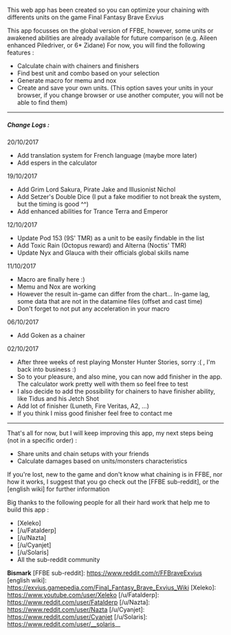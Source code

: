 This web app has been created so you can optimize your chaining with differents units on the game Final Fantasy Brave Exvius

This app focusses on the global version of FFBE, however, some units or awakened abilities are already available for future comparison (e.g. Aileen enhanced Piledriver, or 6* Zidane)
For now, you will find the following features :
 - Calculate chain with chainers and finishers
 - Find best unit and combo based on your selection
 - Generate macro for memu and nox
 - Create and save your own units. (This option saves your units in your browser, if you change browser or use another computer, you will not be able to find them)

---

##### Change Logs :

20/10/2017
 - Add translation system for French language (maybe more later)
 - Add espers in the calculator

19/10/2017
 - Add Grim Lord Sakura, Pirate Jake and Illusionist Nichol
 - Add Setzer's Double Dice (I put a fake modifier to not break the system, but the timing is good ^^)
 - Add enhanced abilities for Trance Terra and Emperor

12/10/2017
 - Update Pod 153 (9S' TMR) as a unit to be easily findable in the list
 - Add Toxic Rain (Octopus reward) and Alterna (Noctis' TMR)
 - Update Nyx and Glauca with their officials global skills name

11/10/2017
 - Macro are finally here :)
 - Memu and Nox are working
 - However the result in-game can differ from the chart... In-game lag, some data that are not in the datamine files (offset and cast time)
 - Don't forget to not put any acceleration in your macro

06/10/2017
 - Add Goken as a chainer

02/10/2017
 - After three weeks of rest playing Monster Hunter Stories, sorry :( , I'm back into business :)
 - So to your pleasure, and also mine, you can now add finisher in the app. The calculator work pretty well with them so feel free to test
 - I also decide to add the possibility for chainers to have finisher ability, like Tidus and his Jetch Shot
 - Add lot of finisher (Luneth, Fire Veritas, A2, ...)
 - If you think I miss good finisher feel free to contact me

---

That's all for now, but I will keep improving this app, my next steps being (not in a specific order) :
 - Share units and chain setups with your friends
 - Calculate damages based on units/monsters characteristics

If you're lost, new to the game and don't know what chaining is in FFBE, nor how it works, I suggest that you go check out the [FFBE sub-reddit], or the [english wiki] for further information

Big thanks to the following people for all their hard work that help me to build this app :
 - [Xeleko]
 - [/u/Fatalderp]
 - [/u/Nazta]
 - [/u/Cyanjet]
 - [/u/Solaris]
 - All the sub-reddit community

**Bismark**
[FFBE sub-reddit]: https://www.reddit.com/r/FFBraveExvius
[english wiki]: https://exvius.gamepedia.com/Final_Fantasy_Brave_Exvius_Wiki
[Xeleko]: https://www.youtube.com/user/Xeleko
[/u/Fatalderp]: https://www.reddit.com/user/Fatalderp
[/u/Nazta]: https://www.reddit.com/user/Nazta
[/u/Cyanjet]: https://www.reddit.com/user/Cyanjet
[/u/Solaris]: https://www.reddit.com/user/__solaris__
